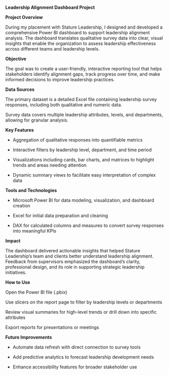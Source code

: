 **Leadership Alignment Dashboard Project**

**Project Overview**

During my placement with Stature Leadership, I designed and developed a comprehensive Power BI dashboard to support leadership alignment analysis. The dashboard translates qualitative survey data into clear, visual insights that enable the organization to assess leadership effectiveness across different teams and leadership levels.

**Objective**

The goal was to create a user-friendly, interactive reporting tool that helps stakeholders identify alignment gaps, track progress over time, and make informed decisions to improve leadership practices.

**Data Sources**

The primary dataset is a detailed Excel file containing leadership survey responses, including both qualitative and numeric data.

Survey data covers multiple leadership attributes, levels, and departments, allowing for granular analysis.

**Key Features**

- Aggregation of qualitative responses into quantifiable metrics

- Interactive filters by leadership level, department, and time period

- Visualizations including cards, bar charts, and matrices to highlight trends and areas needing attention

- Dynamic summary views to facilitate easy interpretation of complex data

**Tools and Technologies**

- Microsoft Power BI for data modeling, visualization, and dashboard creation

- Excel for initial data preparation and cleaning

- DAX for calculated columns and measures to convert survey responses into meaningful KPIs

**Impact**

The dashboard delivered actionable insights that helped Stature Leadership’s team and clients better understand leadership alignment. Feedback from supervisors emphasized the dashboard’s clarity, professional design, and its role in supporting strategic leadership initiatives.

**How to Use**

Open the Power BI file (.pbix)

Use slicers on the report page to filter by leadership levels or departments

Review visual summaries for high-level trends or drill down into specific attributes

Export reports for presentations or meetings

**Future Improvements**

- Automate data refresh with direct connection to survey tools

- Add predictive analytics to forecast leadership development needs

- Enhance accessibility features for broader stakeholder use
